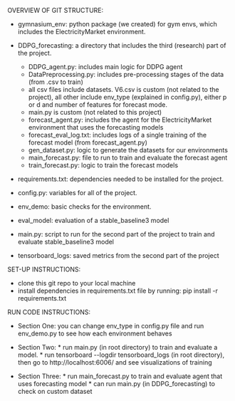 OVERVIEW OF GIT STRUCTURE:

  - gymnasium_env: python package (we created) for gym envs, which includes the ElectricityMarket environment.
    
  - DDPG_forecasting: a directory that includes the third (research) part of the project.
    
      * DDPG_agent.py: includes main logic for DDPG agent
      * DataPreprocessing.py: includes pre-processing stages of the data (from .csv to train)
      * all csv files include datasets. V6.csv is custom (not related to the project), all other include env_type (explained in config.py), either p or d and number of features for               forecast mode.
      * main.py is custom (not related to this project)
      * forecast_agent.py: includes the agent for the ElectricityMarket environment that uses the forecasting models
      * forecast_eval_log.txt: includes logs of a single training of the forecast model (from forecast_agent.py)
      * gen_dataset.py: logic to generate the datasets for our environments
      * main_forecast.py: file to run to train and evaluate the forecast agent
      * train_forecast.py: logic to train the forecast models
    
  - requirements.txt: dependencies needed to be installed for the project.
    
  - config.py: variables for all of the project.
    
  - env_demo: basic checks for the environment.
    
  - eval_model: evaluation of a stable_baseline3 model
    
  - main.py: script to run for the second part of the project to train and evaluate stable_baseline3 model
    
  - tensorboard_logs: saved metrics from the second part of the project

SET-UP INSTRUCTIONS:

  - clone this git repo to your local machine
  - install dependencies in requirements.txt file by running: pip install -r requirements.txt

RUN CODE INSTRUCTIONS:

  - Section One:
        you can change env_type in config.py file and run env_demo.py to see how each environment behaves
    
  - Section Two:
        * run main.py (in root directory) to train and evaluate a model.
        * run tensorboard --logdir tensorboard_logs (in root directory), then go to http://localhost:6006/ and see visualizations of training

  - Section Three:
        * run main_forecast.py to train and evaluate agent that uses forecasting model
        * can run main.py (in DDPG_forecasting) to check on custom dataset
    
    
